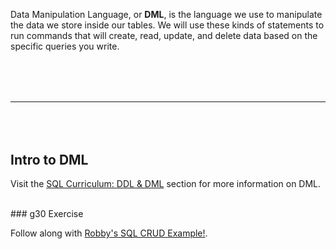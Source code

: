 Data Manipulation Language, or **DML**, is the language we use to manipulate the data we store inside our tables. We will use these kinds of statements to run commands that will create, read, update, and delete data based on the specific queries you write.

<hr style="margin: 5rem 0;"/>

## Intro to DML

Visit the [SQL Curriculum: DDL & DML](https://github.com/gSchool/sql-curriculum/blob/master/SQL%20Intro.md) section for more information on DML.

<br>
### g30 Exercise

Follow along with [Robby's SQL CRUD Example!](https://github.com/robhaj/SQL_CRUD_REST).
